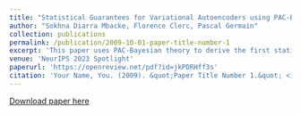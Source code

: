 ```yaml
---
title: "Statistical Guarantees for Variational Autoencoders using PAC-Bayesian Theory"
author: "Sokhna Diarra Mbacke, Florence Clerc, Pascal Germain"
collection: publications
permalink: /publication/2009-10-01-paper-title-number-1
excerpt: 'This paper uses PAC-Bayesian theory to derive the first statistical guatantees for VAEs. '
venue: 'NeurIPS 2023 Spotlight'
paperurl: 'https://openreview.net/pdf?id=jkPDRHff3s'
citation: 'Your Name, You. (2009). &quot;Paper Title Number 1.&quot; <i>Journal 1</i>. 1(1).'
---
```


[Download paper here](https://openreview.net/pdf?id=jkPDRHff3s)


